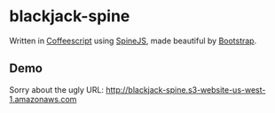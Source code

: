blackjack-spine
===============
Written in [Coffeescript](http://coffeescript.org) using [SpineJS](http://spinejs.com), made beautiful by [Bootstrap](http://getbootstrap.com).

Demo
----
Sorry about the ugly URL: http://blackjack-spine.s3-website-us-west-1.amazonaws.com

